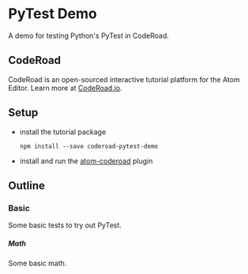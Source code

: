 # PyTest Demo

A demo for testing Python's PyTest in CodeRoad.


## CodeRoad

CodeRoad is an open-sourced interactive tutorial platform for the Atom Editor. Learn more at [CodeRoad.io](http://coderoad.io).


## Setup

* install the tutorial package

    `npm install --save coderoad-pytest-demo`

* install and run the [atom-coderoad](https://github.com/coderoad/atom-coderoad) plugin


## Outline

### Basic

Some basic tests to try out PyTest.

##### Math

Some basic math.

